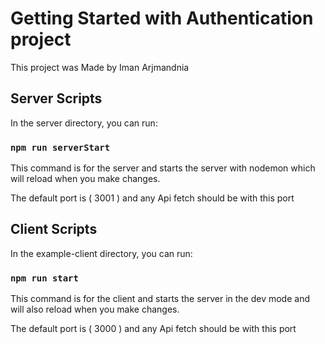 # Getting Started with Authentication project

This project was Made by Iman Arjmandnia

## Server Scripts

In the server directory, you can run:

### `npm run serverStart`

This command is for the server and starts the server with nodemon which will reload when you make changes.

The default port is ( 3001 ) and any Api fetch should be with this port

## Client Scripts

In the example-client directory, you can run:

### `npm run start`

This command is for the client and starts the server in the dev mode and will also reload when you make changes.

The default port is ( 3000 ) and any Api fetch should be with this port

